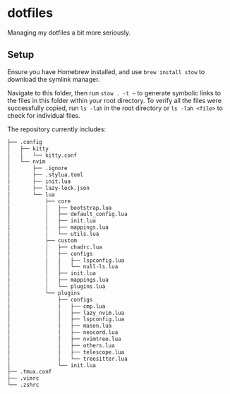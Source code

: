 # dotfiles

Managing my dotfiles a bit more seriously.

## Setup

Ensure you have Homebrew installed, and use `brew install stow` to download the symlink manager.

Navigate to this folder, then run `stow . -t ~` to generate symbolic links to the files in this folder within your root directory. To verify all the files were successfully copied, run `ls -lah` in the root directory or `ls -lah <file>` to check for individual files.

The repository currently includes:

```bash
├── .config
│   ├── kitty
│   │   └── kitty.conf
│   └── nvim
│       ├── .ignore
│       ├── .stylua.toml
│       ├── init.lua
│       ├── lazy-lock.json
│       └── lua
│           ├── core
│           │   ├── bootstrap.lua
│           │   ├── default_config.lua
│           │   ├── init.lua
│           │   ├── mappings.lua
│           │   └── utils.lua
│           ├── custom
│           │   ├── chadrc.lua
│           │   ├── configs
│           │   │   ├── lspconfig.lua
│           │   │   └── null-ls.lua
│           │   ├── init.lua
│           │   ├── mappings.lua
│           │   └── plugins.lua
│           └── plugins
│               ├── configs
│               │   ├── cmp.lua
│               │   ├── lazy_nvim.lua
│               │   ├── lspconfig.lua
│               │   ├── mason.lua
│               │   ├── neocord.lua
│               │   ├── nvimtree.lua
│               │   ├── others.lua
│               │   ├── telescope.lua
│               │   └── treesitter.lua
│               └── init.lua
├── .tmux.conf
├── .vimrc
└── .zshrc
```
